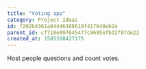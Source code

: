 ```yaml
---
title: "Voting app"
category: Project Ideas
id: f202b4361a84446388619f417648eb2a
parent_id: cf710e097645477c9695efb32f07de22
created_at: 1585268427175
---
```


Host people questions and count votes.
    